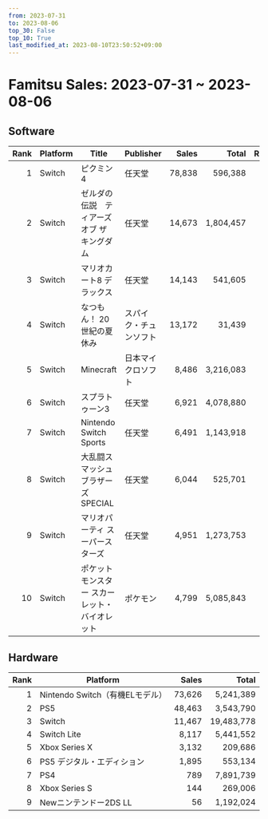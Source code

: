 ```yaml
---
from: 2023-07-31
to: 2023-08-06
top_30: False
top_10: True
last_modified_at: 2023-08-10T23:50:52+09:00
---
```

# Famitsu Sales: 2023-07-31 ~ 2023-08-06
## Software
| Rank | Platform | Title | Publisher | Sales | Total | Rate | New |
| -: | -- | -- | -- | -: | -: | -: | -- |
| 1 | Switch | ピクミン4 | 任天堂 | 78,838 | 596,388 |  |  |
| 2 | Switch | ゼルダの伝説　ティアーズ オブ ザ キングダム | 任天堂 | 14,673 | 1,804,457 |  |  |
| 3 | Switch | マリオカート8 デラックス | 任天堂 | 14,143 | 541,605 |  |  |
| 4 | Switch | なつもん！ 20世紀の夏休み | スパイク・チュンソフト | 13,172 | 31,439 |  |  |
| 5 | Switch | Minecraft | 日本マイクロソフト | 8,486 | 3,216,083 |  |  |
| 6 | Switch | スプラトゥーン3 | 任天堂 | 6,921 | 4,078,880 |  |  |
| 7 | Switch | Nintendo Switch Sports | 任天堂 | 6,491 | 1,143,918 |  |  |
| 8 | Switch | 大乱闘スマッシュブラザーズ SPECIAL | 任天堂 | 6,044 | 525,701 |  |  |
| 9 | Switch | マリオパーティ スーパースターズ | 任天堂 | 4,951 | 1,273,753 |  |  |
| 10 | Switch | ポケットモンスター スカーレット・バイオレット | ポケモン | 4,799 | 5,085,843 |  |  |

## Hardware
| Rank | Platform | Sales | Total |
| -: | -- | -: | -: |
| 1 | Nintendo Switch（有機ELモデル） | 73,626 | 5,241,389 |
| 2 | PS5 | 48,463 | 3,543,790 |
| 3 | Switch | 11,467 | 19,483,778 |
| 4 | Switch Lite | 8,117 | 5,441,552 |
| 5 | Xbox Series X | 3,132 | 209,686 |
| 6 | PS5 デジタル・エディション | 1,895 | 553,134 |
| 7 | PS4 | 789 | 7,891,739 |
| 8 | Xbox Series S | 144 | 269,006 |
| 9 | Newニンテンドー2DS LL | 56 | 1,192,024 |